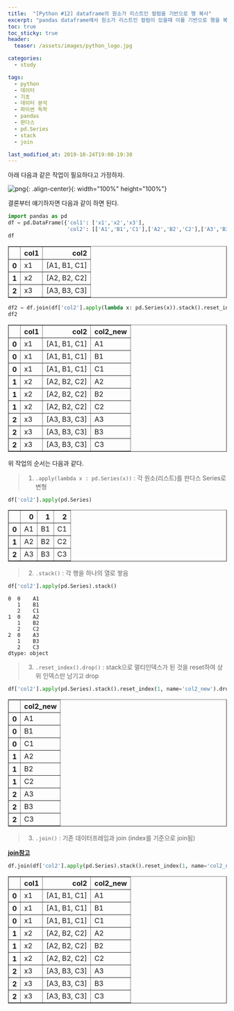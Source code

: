 ```yaml
---
title:  "[Python #12] dataframe의 원소가 리스트인 컬럼을 기반으로 행 복사"
excerpt: "pandas dataframe에서 원소가 리스트인 컬럼이 있을때 이를 기반으로 행을 복사"
toc: true
toc_sticky: true
header:
  teaser: /assets/images/python_logo.jpg

categories:
  - study

tags:
  - python
  - 데이터
  - 기초
  - 데이터 분석
  - 파이썬 독학
  - pandas
  - 판다스
  - pd.Series
  - stack
  - join

last_modified_at: 2019-10-24T19:00-19:30
---
```


아래 다음과 같은 작업이 필요하다고 가정하자.  

![png](/assets/images/memo/#12.png){: .align-center}{: width="100%" height="100%"}  


결론부터 얘기하자면 다음과 같이 하면 된다.  



```python
import pandas as pd
df = pd.DataFrame({'col1': ['x1','x2','x3'],
                   'col2': [['A1','B1','C1'],['A2','B2','C2'],['A3','B3','C3']]})
df
```




<div>
<style scoped>
    .dataframe tbody tr th:only-of-type {
        vertical-align: middle;
    }

    .dataframe tbody tr th {
        vertical-align: top;
    }

    .dataframe thead th {
        text-align: right;
    }
</style>
<table border="1" class="dataframe">
  <thead>
    <tr style="text-align: right;">
      <th></th>
      <th>col1</th>
      <th>col2</th>
    </tr>
  </thead>
  <tbody>
    <tr>
      <th>0</th>
      <td>x1</td>
      <td>[A1, B1, C1]</td>
    </tr>
    <tr>
      <th>1</th>
      <td>x2</td>
      <td>[A2, B2, C2]</td>
    </tr>
    <tr>
      <th>2</th>
      <td>x3</td>
      <td>[A3, B3, C3]</td>
    </tr>
  </tbody>
</table>
</div>




```python
df2 = df.join(df['col2'].apply(lambda x: pd.Series(x)).stack().reset_index(1,name='col2_new').drop('level_1', axis=1))
df2
```




<div>
<style scoped>
    .dataframe tbody tr th:only-of-type {
        vertical-align: middle;
    }

    .dataframe tbody tr th {
        vertical-align: top;
    }

    .dataframe thead th {
        text-align: right;
    }
</style>
<table border="1" class="dataframe">
  <thead>
    <tr style="text-align: right;">
      <th></th>
      <th>col1</th>
      <th>col2</th>
      <th>col2_new</th>
    </tr>
  </thead>
  <tbody>
    <tr>
      <th>0</th>
      <td>x1</td>
      <td>[A1, B1, C1]</td>
      <td>A1</td>
    </tr>
    <tr>
      <th>0</th>
      <td>x1</td>
      <td>[A1, B1, C1]</td>
      <td>B1</td>
    </tr>
    <tr>
      <th>0</th>
      <td>x1</td>
      <td>[A1, B1, C1]</td>
      <td>C1</td>
    </tr>
    <tr>
      <th>1</th>
      <td>x2</td>
      <td>[A2, B2, C2]</td>
      <td>A2</td>
    </tr>
    <tr>
      <th>1</th>
      <td>x2</td>
      <td>[A2, B2, C2]</td>
      <td>B2</td>
    </tr>
    <tr>
      <th>1</th>
      <td>x2</td>
      <td>[A2, B2, C2]</td>
      <td>C2</td>
    </tr>
    <tr>
      <th>2</th>
      <td>x3</td>
      <td>[A3, B3, C3]</td>
      <td>A3</td>
    </tr>
    <tr>
      <th>2</th>
      <td>x3</td>
      <td>[A3, B3, C3]</td>
      <td>B3</td>
    </tr>
    <tr>
      <th>2</th>
      <td>x3</td>
      <td>[A3, B3, C3]</td>
      <td>C3</td>
    </tr>
  </tbody>
</table>
</div>


위 작업의 순서는 다음과 같다.  


> 1. `.apply(lambda x : pd.Series(x))` : 각 원소(리스트)를 판다스 Series로 변형  


```python
df['col2'].apply(pd.Series)
```

<div>
<style scoped>
    .dataframe tbody tr th:only-of-type {
        vertical-align: middle;
    }

    .dataframe tbody tr th {
        vertical-align: top;
    }

    .dataframe thead th {
        text-align: right;
    }
</style>
<table border="1" class="dataframe">
  <thead>
    <tr style="text-align: right;">
      <th></th>
      <th>0</th>
      <th>1</th>
      <th>2</th>
    </tr>
  </thead>
  <tbody>
    <tr>
      <th>0</th>
      <td>A1</td>
      <td>B1</td>
      <td>C1</td>
    </tr>
    <tr>
      <th>1</th>
      <td>A2</td>
      <td>B2</td>
      <td>C2</td>
    </tr>
    <tr>
      <th>2</th>
      <td>A3</td>
      <td>B3</td>
      <td>C3</td>
    </tr>
  </tbody>
</table>
</div>


> 2. `.stack()` : 각 행을 하나의 열로 쌓음  

```python
df['col2'].apply(pd.Series).stack()
```

    0  0    A1
       1    B1
       2    C1
    1  0    A2
       1    B2
       2    C2
    2  0    A3
       1    B3
       2    C3
    dtype: object


> 3. `.reset_index().drop()` : stack으로 멀티인덱스가 된 것을 reset하여 상위 인덱스만 남기고 drop  

```python
df['col2'].apply(pd.Series).stack().reset_index(1, name='col2_new').drop('level_1', axis=1)
```


<div>
<style scoped>
    .dataframe tbody tr th:only-of-type {
        vertical-align: middle;
    }

    .dataframe tbody tr th {
        vertical-align: top;
    }

    .dataframe thead th {
        text-align: right;
    }
</style>
<table border="1" class="dataframe">
  <thead>
    <tr style="text-align: right;">
      <th></th>
      <th>col2_new</th>
    </tr>
  </thead>
  <tbody>
    <tr>
      <th>0</th>
      <td>A1</td>
    </tr>
    <tr>
      <th>0</th>
      <td>B1</td>
    </tr>
    <tr>
      <th>0</th>
      <td>C1</td>
    </tr>
    <tr>
      <th>1</th>
      <td>A2</td>
    </tr>
    <tr>
      <th>1</th>
      <td>B2</td>
    </tr>
    <tr>
      <th>1</th>
      <td>C2</td>
    </tr>
    <tr>
      <th>2</th>
      <td>A3</td>
    </tr>
    <tr>
      <th>2</th>
      <td>B3</td>
    </tr>
    <tr>
      <th>2</th>
      <td>C3</td>
    </tr>
  </tbody>
</table>
</div>


> 3. `.join()` : 기존 데이터프레임과 join (index를 기준으로 join됨)  

[**join참고**](https://yganalyst.github.io/study/Pd_12/#3-%EB%8D%B0%EC%9D%B4%ED%84%B0%ED%94%84%EB%A0%88%EC%9E%84-%EA%B2%B0%ED%95%A9--join)

```python
df.join(df['col2'].apply(pd.Series).stack().reset_index(1, name='col2_new').drop('level_1', axis=1))
```



<div>
<style scoped>
    .dataframe tbody tr th:only-of-type {
        vertical-align: middle;
    }

    .dataframe tbody tr th {
        vertical-align: top;
    }

    .dataframe thead th {
        text-align: right;
    }
</style>
<table border="1" class="dataframe">
  <thead>
    <tr style="text-align: right;">
      <th></th>
      <th>col1</th>
      <th>col2</th>
      <th>col2_new</th>
    </tr>
  </thead>
  <tbody>
    <tr>
      <th>0</th>
      <td>x1</td>
      <td>[A1, B1, C1]</td>
      <td>A1</td>
    </tr>
    <tr>
      <th>0</th>
      <td>x1</td>
      <td>[A1, B1, C1]</td>
      <td>B1</td>
    </tr>
    <tr>
      <th>0</th>
      <td>x1</td>
      <td>[A1, B1, C1]</td>
      <td>C1</td>
    </tr>
    <tr>
      <th>1</th>
      <td>x2</td>
      <td>[A2, B2, C2]</td>
      <td>A2</td>
    </tr>
    <tr>
      <th>1</th>
      <td>x2</td>
      <td>[A2, B2, C2]</td>
      <td>B2</td>
    </tr>
    <tr>
      <th>1</th>
      <td>x2</td>
      <td>[A2, B2, C2]</td>
      <td>C2</td>
    </tr>
    <tr>
      <th>2</th>
      <td>x3</td>
      <td>[A3, B3, C3]</td>
      <td>A3</td>
    </tr>
    <tr>
      <th>2</th>
      <td>x3</td>
      <td>[A3, B3, C3]</td>
      <td>B3</td>
    </tr>
    <tr>
      <th>2</th>
      <td>x3</td>
      <td>[A3, B3, C3]</td>
      <td>C3</td>
    </tr>
  </tbody>
</table>
</div>


